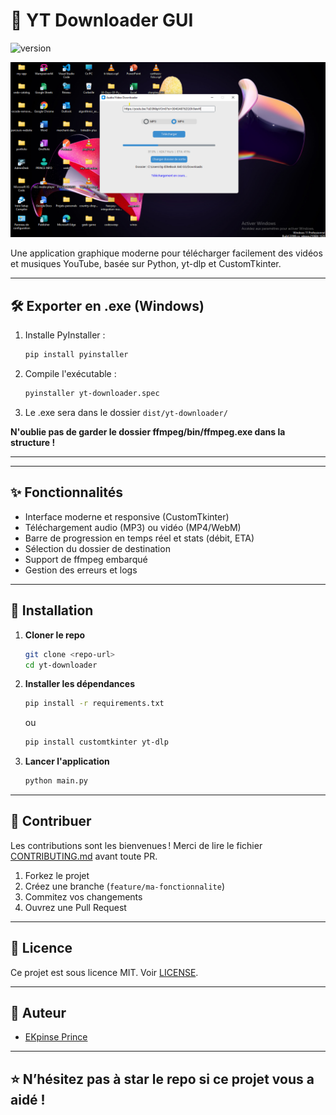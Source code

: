
# 🎵 YT Downloader GUI

![version](https://img.shields.io/badge/version-0.0.1-blue)

![screenshot](/assets/demo.png)

Une application graphique moderne pour télécharger facilement des vidéos et musiques YouTube, basée sur Python, yt-dlp et CustomTkinter.

---

## 🛠️ Exporter en .exe (Windows)

1. Installe PyInstaller :
   ```bash
   pip install pyinstaller
   ```
2. Compile l'exécutable :
   ```bash
   pyinstaller yt-downloader.spec
   ```
3. Le .exe sera dans le dossier `dist/yt-downloader/`

**N'oublie pas de garder le dossier ffmpeg/bin/ffmpeg.exe dans la structure !**

---

---

## ✨ Fonctionnalités
- Interface moderne et responsive (CustomTkinter)
- Téléchargement audio (MP3) ou vidéo (MP4/WebM)
- Barre de progression en temps réel et stats (débit, ETA)
- Sélection du dossier de destination
- Support de ffmpeg embarqué
- Gestion des erreurs et logs

---

## 🚀 Installation

1. **Cloner le repo**
   ```bash
   git clone <repo-url>
   cd yt-downloader
   ```
2. **Installer les dépendances**
   ```bash
   pip install -r requirements.txt
   ```
   ou
   ```bash
   pip install customtkinter yt-dlp
   ```
3. **Lancer l'application**
   ```bash
   python main.py
   ```

---


## 🤝 Contribuer

Les contributions sont les bienvenues ! Merci de lire le fichier [CONTRIBUTING.md](CONTRIBUTING.md) avant toute PR.

1. Forkez le projet
2. Créez une branche (`feature/ma-fonctionnalite`)
3. Commitez vos changements
4. Ouvrez une Pull Request

---

## 📄 Licence

Ce projet est sous licence MIT. Voir [LICENSE](LICENSE).

---

## 👤 Auteur

- [EKpinse Prince](https://github.com/princeOxdev)

---

## ⭐️ N’hésitez pas à star le repo si ce projet vous a aidé !
